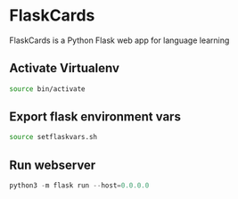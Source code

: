 # FlaskCards

FlaskCards is a Python Flask web app for language learning

## Activate Virtualenv


```bash
source bin/activate
```

## Export flask environment vars


```bash
source setflaskvars.sh
```

## Run webserver

```python
python3 -m flask run --host=0.0.0.0
```
